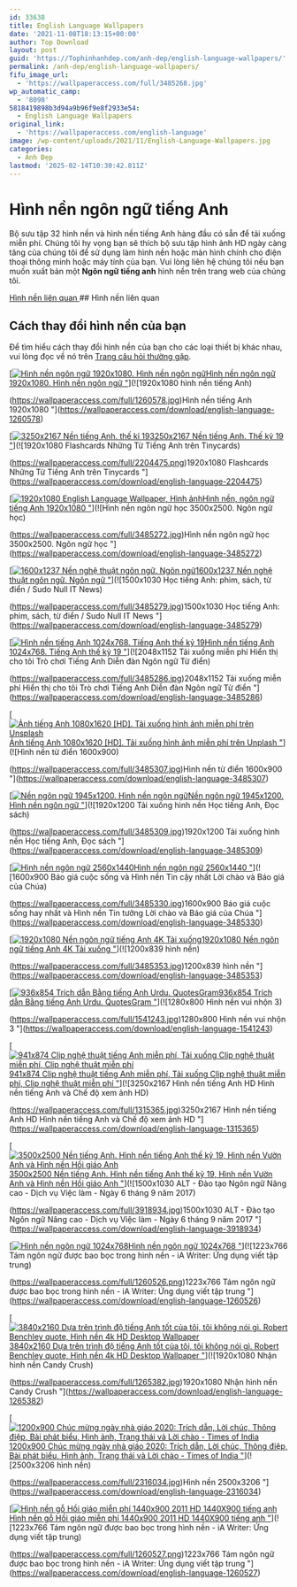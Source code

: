 ```yaml
---
id: 33638
title: English Language Wallpapers
date: '2021-11-08T18:13:15+00:00'
author: Top Download
layout: post
guid: 'https://Tophinhanhdep.com/anh-dep/english-language-wallpapers/'
permalink: /anh-dep/english-language-wallpapers/
fifu_image_url:
  - 'https://wallpaperaccess.com/full/3485268.jpg'
wp_automatic_camp:
  - '8098'
5818419898b3d94a9b96f9e8f2933e54:
  - English Language Wallpapers
original_link:
  - 'https://wallpaperaccess.com/english-language'
image: /wp-content/uploads/2021/11/English-Language-Wallpapers.jpg
categories:
  - Ảnh Đẹp
lastmod: '2025-02-14T10:30:42.811Z'
---
```

# Hình nền ngôn ngữ tiếng Anh

Bộ sưu tập 32 hình nền và hình nền tiếng Anh hàng đầu có sẵn để tải xuống miễn phí. Chúng tôi hy vọng bạn sẽ thích bộ sưu tập hình ảnh HD ngày càng tăng của chúng tôi để sử dụng làm hình nền hoặc màn hình chính cho điện thoại thông minh hoặc máy tính của bạn. Vui lòng liên hệ chúng tôi nếu bạn muốn xuất bản một **Ngôn ngữ tiếng anh** hình nền trên trang web của chúng tôi.

[Hình nền liên quan ](#related) ## Hình nền liên quan

## Cách thay đổi hình nền của bạn

Để tìm hiểu cách thay đổi hình nền của bạn cho các loại thiết bị khác nhau, vui lòng đọc về nó trên [Trang câu hỏi thường gặp](https://tophinhanhdep.com/faq/).

  
[[![Hình nền ngôn ngữ 1920x1080.  Hình nền ngôn ngữ](https://wallpaperaccess.com/full/3485268.jpg)Hình nền ngôn ngữ 1920x1080. Hình nền ngôn ngữ "](https://wallpaperaccess.com/download/english-language-3485268)](![1920x1080 hình nền tiếng Anh)

(https://wallpaperaccess.com/full/1260578.jpg)Hình nền tiếng Anh 1920x1080 "](https://wallpaperaccess.com/download/english-language-1260578)

[[![3250x2167 Nền tiếng Anh.  thế kỉ 19](https://wallpaperaccess.com/full/3485269.jpg)3250x2167 Nền tiếng Anh. Thế kỷ 19 "](https://wallpaperaccess.com/download/english-language-3485269)](![1920x1080 Flashcards Những Từ Tiếng Anh trên Tinycards)

(https://wallpaperaccess.com/full/2204475.png)1920x1080 Flashcards Những Từ Tiếng Anh trên Tinycards "](https://wallpaperaccess.com/download/english-language-2204475)

[[![1920x1080 English Language Wallpaper, Hình ảnh](https://wallpaperaccess.com/full/3485271.jpg)Hình nền, ngôn ngữ tiếng Anh 1920x1080 "](https://wallpaperaccess.com/download/english-language-3485271)](![Hình nền ngôn ngữ học 3500x2500.  Ngôn ngữ học)

(https://wallpaperaccess.com/full/3485272.jpg)Hình nền ngôn ngữ học 3500x2500. Ngôn ngữ học "](https://wallpaperaccess.com/download/english-language-3485272)

[[![1600x1237 Nền nghệ thuật ngôn ngữ.  Ngôn ngữ](https://wallpaperaccess.com/full/2178853.jpg)1600x1237 Nền nghệ thuật ngôn ngữ. Ngôn ngữ "](https://wallpaperaccess.com/download/english-language-2178853)](![1500x1030 Học tiếng Anh: phim, sách, từ điển / Sudo Null IT News)

(https://wallpaperaccess.com/full/3485279.jpg)1500x1030 Học tiếng Anh: phim, sách, từ điển / Sudo Null IT News "](https://wallpaperaccess.com/download/english-language-3485279)

[[![Hình nền tiếng Anh 1024x768.  Tiếng Anh thế kỷ 19](https://wallpaperaccess.com/full/3485283.png)Hình nền tiếng Anh 1024x768. Tiếng Anh thế kỷ 19 "](https://wallpaperaccess.com/download/english-language-3485283)](![2048x1152 Tải xuống miễn phí Hiển thị cho tôi Trò chơi Tiếng Anh Diễn đàn Ngôn ngữ Từ điển)

(https://wallpaperaccess.com/full/3485286.jpg)2048x1152 Tải xuống miễn phí Hiển thị cho tôi Trò chơi Tiếng Anh Diễn đàn Ngôn ngữ Từ điển "](https://wallpaperaccess.com/download/english-language-3485286)

[[![Ảnh tiếng Anh 1080x1620 [HD].  Tải xuống hình ảnh miễn phí trên Unsplash](https://wallpaperaccess.com/full/3485289.jpg)Ảnh tiếng Anh 1080x1620 \[HD\]. Tải xuống hình ảnh miễn phí trên Unplash "](https://wallpaperaccess.com/download/english-language-3485289)](![Hình nền từ điển 1600x900)

(https://wallpaperaccess.com/full/3485307.jpg)Hình nền từ điển 1600x900 "](https://wallpaperaccess.com/download/english-language-3485307)

[[![Nền ngôn ngữ 1945x1200.  Hình nền ngôn ngữ](https://wallpaperaccess.com/full/2204531.jpg)Nền ngôn ngữ 1945x1200. Hình nền ngôn ngữ "](https://wallpaperaccess.com/download/english-language-2204531)](![1920x1200 Tải xuống hình nền Học tiếng Anh, Đọc sách)

(https://wallpaperaccess.com/full/3485309.jpg)1920x1200 Tải xuống hình nền Học tiếng Anh, Đọc sách "](https://wallpaperaccess.com/download/english-language-3485309)

[[![Hình nền ngôn ngữ 2560x1440](https://wallpaperaccess.com/full/3485323.png)Hình nền ngôn ngữ 2560x1440 "](https://wallpaperaccess.com/download/english-language-3485323)](![1600x900 Báo giá cuộc sống và Hình nền Tin cậy nhất Lời chào và Báo giá của Chúa)

(https://wallpaperaccess.com/full/3485330.jpg)1600x900 Báo giá cuộc sống hay nhất và Hình nền Tin tưởng Lời chào và Báo giá của Chúa "](https://wallpaperaccess.com/download/english-language-3485330)

[[![1920x1080 Nền ngôn ngữ tiếng Anh 4K Tải xuống](https://wallpaperaccess.com/full/3485348.jpg)1920x1080 Nền ngôn ngữ tiếng Anh 4K Tải xuống "](https://wallpaperaccess.com/download/english-language-3485348)](![1200x839 hình nền)

(https://wallpaperaccess.com/full/3485353.jpg)1200x839 hình nền "](https://wallpaperaccess.com/download/english-language-3485353)

[[![936x854 Trích dẫn Bằng tiếng Anh Urdu.  QuotesGram](https://wallpaperaccess.com/full/3485358.jpg)936x854 Trích dẫn Bằng tiếng Anh Urdu. QuotesGram "](https://wallpaperaccess.com/download/english-language-3485358)](![1280x800 Hình nền vui nhộn 3)

(https://wallpaperaccess.com/full/1541243.jpg)1280x800 Hình nền vui nhộn 3 "](https://wallpaperaccess.com/download/english-language-1541243)

[[![941x874 Clip nghệ thuật tiếng Anh miễn phí, Tải xuống Clip nghệ thuật miễn phí, Clip nghệ thuật miễn phí](https://wallpaperaccess.com/full/3485381.png)941x874 Clip nghệ thuật tiếng Anh miễn phí, Tải xuống Clip nghệ thuật miễn phí, Clip nghệ thuật miễn phí "](https://wallpaperaccess.com/download/english-language-3485381)](![3250x2167 Hình nền tiếng Anh HD Hình nền tiếng Anh và Chế độ xem ảnh HD)

(https://wallpaperaccess.com/full/1315365.jpg)3250x2167 Hình nền tiếng Anh HD Hình nền tiếng Anh và Chế độ xem ảnh HD "](https://wallpaperaccess.com/download/english-language-1315365)

[[![3500x2500 Nền tiếng Anh.  Hình nền tiếng Anh thế kỷ 19, Hình nền Vườn Anh và Hình nền Hồi giáo Anh](https://wallpaperaccess.com/full/3918801.jpg)3500x2500 Nền tiếng Anh. Hình nền tiếng Anh thế kỷ 19, Hình nền Vườn Anh và Hình nền Hồi giáo Anh "](https://wallpaperaccess.com/download/english-language-3918801)](![1500x1030 ALT - Đào tạo Ngôn ngữ Nâng cao - Dịch vụ Việc làm - Ngày 6 tháng 9 năm 2017)

(https://wallpaperaccess.com/full/3918934.jpg)1500x1030 ALT - Đào tạo Ngôn ngữ Nâng cao - Dịch vụ Việc làm - Ngày 6 tháng 9 năm 2017 "](https://wallpaperaccess.com/download/english-language-3918934)

[[![Hình nền ngôn ngữ 1024x768](https://wallpaperaccess.com/full/1315378.png)Hình nền ngôn ngữ 1024x768 "](https://wallpaperaccess.com/download/english-language-1315378)](![1223x766 Tám ngôn ngữ được bao bọc trong hình nền - iA Writer: Ứng dụng viết tập trung)

(https://wallpaperaccess.com/full/1260526.png)1223x766 Tám ngôn ngữ được bao bọc trong hình nền - iA Writer: Ứng dụng viết tập trung "](https://wallpaperaccess.com/download/english-language-1260526)

[[![3840x2160 Dựa trên trình độ tiếng Anh tốt của tôi, tôi không nói gì.  Robert Benchley quote, Hình nền 4k HD Desktop Wallpaper](https://wallpaperaccess.com/full/3919102.jpg)3840x2160 Dựa trên trình độ tiếng Anh tốt của tôi, tôi không nói gì. Robert Benchley quote, Hình nền 4k HD Desktop Wallpaper "](https://wallpaperaccess.com/download/english-language-3919102)](![1920x1080 Nhận hình nền Candy Crush)

(https://wallpaperaccess.com/full/1265382.jpg)1920x1080 Nhận hình nền Candy Crush "](https://wallpaperaccess.com/download/english-language-1265382)

[[![1200x900 Chúc mừng ngày nhà giáo 2020: Trích dẫn, Lời chúc, Thông điệp, Bài phát biểu, Hình ảnh, Trạng thái và Lời chào - Times of India](https://wallpaperaccess.com/full/2958984.jpg)1200x900 Chúc mừng ngày nhà giáo 2020: Trích dẫn, Lời chúc, Thông điệp, Bài phát biểu, Hình ảnh, Trạng thái và Lời chào - Times of India "](https://wallpaperaccess.com/download/english-language-2958984)](![2500x3206 hình nền)

(https://wallpaperaccess.com/full/2316034.jpg)Hình nền 2500x3206 "](https://wallpaperaccess.com/download/english-language-2316034)

[[![Hình nền gỗ Hồi giáo miễn phí 1440x900 2011 HD 1440X900 tiếng anh](https://wallpaperaccess.com/full/3919139.jpg)Hình nền gỗ Hồi giáo miễn phí 1440x900 2011 HD 1440X900 tiếng anh "](https://wallpaperaccess.com/download/english-language-3919139)](![1223x766 Tám ngôn ngữ được bao bọc trong hình nền - iA Writer: Ứng dụng viết tập trung)

(https://wallpaperaccess.com/full/1260527.png)1223x766 Tám ngôn ngữ được bao bọc trong hình nền - iA Writer: Ứng dụng viết tập trung "](https://wallpaperaccess.com/download/english-language-1260527)
